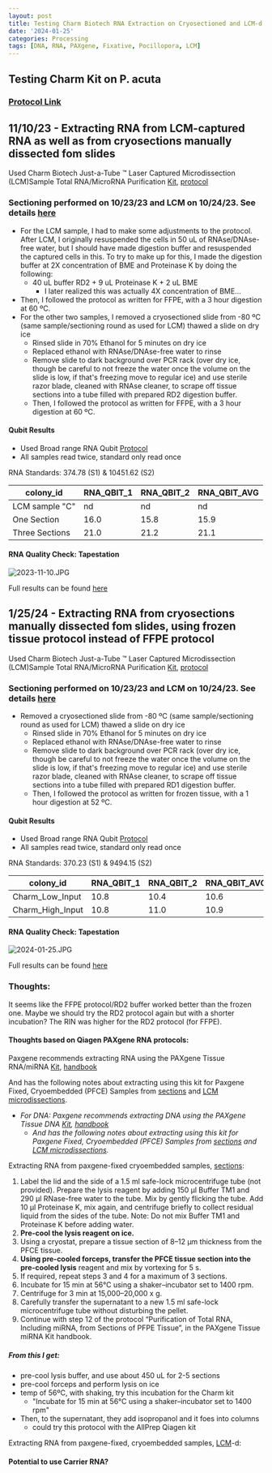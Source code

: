 ```yaml
---
layout: post
title: Testing Charm Biotech RNA Extraction on Cryosectioned and LCM-d P. acuta 
date: '2024-01-25'
categories: Processing
tags: [DNA, RNA, PAXgene, Fixative, Pocillopora, LCM]
---
```


## Testing Charm Kit on P. acuta

### [Protocol Link](https://zdellaert.github.io/ZD_Putnam_Lab_Notebook/Charm-LCM-RNA-Kit-Protocol/)

## 11/10/23 - Extracting RNA from LCM-captured RNA as well as from cryosections manually dissected fom slides

Used Charm Biotech Just-a-Tube ™ Laser Captured Microdissection (LCM)Sample Total RNA/MicroRNA Purification [Kit](https://www.charmbiotech.com/lcm-rna.htm), [protocol](https://github.com/zdellaert/ZD_Putnam_Lab_Notebook/blob/master/protocols/Charm_Biotech_LCM_RNA_Kit.pdf)

### Sectioning performed on 10/23/23 and LCM on 10/24/23. See details [here](https://zdellaert.github.io/ZD_Putnam_Lab_Notebook/Testing-LCM/)

- For the LCM sample, I had to make some adjustments to the protocol. After LCM, I originally resuspended the cells in 50 uL of RNAse/DNAse-free water, but I should have made digestion buffer and resuspended the captured cells in this. To try to make up for this, I made the digestion buffer at 2X concentration of BME and Proteinase K by doing the following:
    - 40 uL buffer RD2 + 9 uL Proteinase K + 2 uL BME
        - I later realized this was actually 4X concentration of BME...
- Then, I followed the protocol as written for FFPE, with a 3 hour digestion at 60 ºC.
- For the other two samples, I removed a cryosectioned slide from -80 ºC (same sample/sectioning round as used for LCM) thawed a slide on dry ice 
    - Rinsed slide in 70% Ethanol for 5 minutes on dry ice
    - Replaced ethanol with RNAse/DNAse-free water to rinse
    - Remove slide to dark background over PCR rack (over dry ice, though be careful to not freeze the water once the volume on the slide is low, if that's freezing move to regular ice) and use sterile razor blade, cleaned with RNAse cleaner, to scrape off tissue sections into a tube filled with prepared RD2 digestion buffer.
    - Then, I followed the protocol as written for FFPE, with a 3 hour digestion at 60 ºC.


#### Qubit Results

- Used Broad range RNA Qubit [Protocol](https://zdellaert.github.io/ZD_Putnam_Lab_Notebook/Qubit-Protocol/)
- All samples read twice, standard only read once

 RNA Standards: 374.78 (S1) & 10451.62 (S2)

| colony_id | RNA_QBIT_1 | RNA_QBIT_2 | RNA_QBIT_AVG |
|-----------|------------|------------|--------------|
| LCM sample "C"   |  nd |  nd        |   nd         |
| One Section  |  16.0   |  15.8      |   15.9       |
| Three Sections  |  21.0   |  21.2   |   21.1       |

#### RNA Quality Check: Tapestation

![2023-11-10.JPG](https://github.com/zdellaert/ZD_Putnam_Lab_Notebook/blob/master/images/tapestation/2023-11-10.JPG?raw=true)

Full results can be found [here](https://github.com/zdellaert/ZD_Putnam_Lab_Notebook/blob/master/images/tapestation/2023-11-10.pdf)


## 1/25/24 - Extracting RNA from cryosections manually dissected fom slides, using frozen tissue protocol instead of FFPE protocol

Used Charm Biotech Just-a-Tube ™ Laser Captured Microdissection (LCM)Sample Total RNA/MicroRNA Purification [Kit](https://www.charmbiotech.com/lcm-rna.htm), [protocol](https://github.com/zdellaert/ZD_Putnam_Lab_Notebook/blob/master/protocols/Charm_Biotech_LCM_RNA_Kit.pdf)

### Sectioning performed on 10/23/23 and LCM on 10/24/23. See details [here](https://zdellaert.github.io/ZD_Putnam_Lab_Notebook/Testing-LCM/)

- Removed a cryosectioned slide from -80 ºC (same sample/sectioning round as used for LCM) thawed a slide on dry ice 
    - Rinsed slide in 70% Ethanol for 5 minutes on dry ice
    - Replaced ethanol with RNAse/DNAse-free water to rinse
    - Remove slide to dark background over PCR rack (over dry ice, though be careful to not freeze the water once the volume on the slide is low, if that's freezing move to regular ice) and use sterile razor blade, cleaned with RNAse cleaner, to scrape off tissue sections into a tube filled with prepared RD1 digestion buffer.
    - Then, I followed the protocol as written for frozen tissue, with a 1 hour digestion at 52 ºC.

#### Qubit Results

- Used Broad range RNA Qubit [Protocol](https://zdellaert.github.io/ZD_Putnam_Lab_Notebook/Qubit-Protocol/)
- All samples read twice, standard only read once

 RNA Standards: 370.23 (S1) & 9494.15 (S2)

| colony_id | RNA_QBIT_1 | RNA_QBIT_2 | RNA_QBIT_AVG |
|-----------|------------|------------|--------------|
| Charm_Low_Input   |  10.8   |  10.4     |   10.6       |
| Charm_High_Input  |  10.8   |  11.0     |   10.9       |

#### RNA Quality Check: Tapestation

![2024-01-25.JPG](https://github.com/zdellaert/ZD_Putnam_Lab_Notebook/blob/master/images/tapestation/2024-01-25.JPG?raw=true)

Full results can be found [here](https://github.com/zdellaert/ZD_Putnam_Lab_Notebook/blob/master/images/tapestation/2024-01-25.pdf)

### Thoughts:

It seems like the FFPE protocol/RD2 buffer worked better than the frozen one. Maybe we should try the RD2 protocol again but with a shorter incubation? The RIN was higher for the RD2 protocol (for FFPE).

#### Thoughts based on Qiagen PAXgene RNA protocols:

Paxgene recommends extracting RNA using the PAXgene Tissue RNA/miRNA [Kit](https://www.qiagen.com/us/products/discovery-and-translational-research/dna-rna-purification/rna-purification/mirna/paxgene-tissue-rna-mirna-kit), [handbook](https://github.com/zdellaert/ZD_Putnam_Lab_Notebook/blob/master/protocols/Paxgene_Tissue_RNA_miRNA_Kit.pdf)

And has the following notes about extracting using this kit for Paxgene Fixed, Cryoembedded (PFCE) Samples from [sections](https://github.com/zdellaert/ZD_Putnam_Lab_Notebook/blob/master/protocols/Paxgene_RNA_PFCE_sections.pdf) and [LCM microdissections](https://github.com/zdellaert/ZD_Putnam_Lab_Notebook/blob/master/protocols/Paxgene_RNA_from_microdissected_PFPE_and_PFCE.pdf).

  - *For DNA: Paxgene recommends extracting DNA using the PAXgene Tissue DNA [Kit](https://www.qiagen.com/us/products/discovery-and-translational-research/sample-collection-stabilization/tissue-ffpe/paxgene-tissue-dna-kit), [handbook](https://github.com/zdellaert/ZD_Putnam_Lab_Notebook/blob/master/protocols/Paxgene_Tissue_DNA_Kit.pdf)*
    - *And has the following notes about extracting using this kit for Paxgene Fixed, Cryoembedded (PFCE) Samples from [sections](https://github.com/zdellaert/ZD_Putnam_Lab_Notebook/blob/master/protocols/Paxgene_gDNA_from_PFCE_sections.pdf) and [LCM microdissections](https://github.com/zdellaert/ZD_Putnam_Lab_Notebook/blob/master/protocols/Paxgene_gDNA_from_microdissected_PFPE_and_PFCE.pdf).*

Extracting RNA from paxgene-fixed cryoembedded samples, [sections](https://github.com/zdellaert/ZD_Putnam_Lab_Notebook/blob/master/protocols/Paxgene_RNA_PFCE_sections.pdf):

1. Label the lid and the side of a 1.5 ml safe-lock microcentrifuge tube (not provided). Prepare the lysis reagent by adding 150 µl Buffer TM1 and 290 µl RNase-free water to the tube. Mix by gently flicking the tube. Add 10 µl Proteinase K, mix again, and centrifuge briefly to collect residual liquid from the sides of the tube. Note: Do not mix Buffer TM1 and Proteinase K before adding water.
2. **Pre-cool the lysis reagent on ice.**
3. Using a cryostat, prepare a tissue section of 8–12 µm thickness from the PFCE tissue.
4. **Using pre-cooled forceps, transfer the PFCE tissue section into the pre-cooled lysis** reagent and mix by vortexing for 5 s.
5. If required, repeat steps 3 and 4 for a maximum of 3 sections.
6. Incubate for 15 min at 56°C using a shaker–incubator set to 1400 rpm.
7. Centrifuge for 3 min at 15,000–20,000 x g.
8. Carefully transfer the supernatant to a new 1.5 ml safe-lock microcentrifuge tube without disturbing the pellet.
9. Continue with step 12 of the protocol “Purification of Total RNA, Including miRNA, from Sections of PFPE Tissue”, in the PAXgene Tissue miRNA Kit handbook.

##### From this I get:

- pre-cool lysis buffer, and use about 450 uL for 2-5 sections
- pre-cool forceps and perform lysis on ice
- temp of 56ºC, with shaking, try this incubation for the Charm kit
  - "Incubate for 15 min at 56°C using a shaker–incubator set to 1400 rpm"
- Then, to the supernatant, they add isopropanol and it foes into columns
  - could try this protocol with the AllPrep Qiagen kit


Extracting RNA from paxgene-fixed, cryoembedded samples, [LCM](https://github.com/zdellaert/ZD_Putnam_Lab_Notebook/blob/master/protocols/Paxgene_RNA_from_microdissected_PFPE_and_PFCE.pdf)-d:

#### Potential to use Carrier RNA?